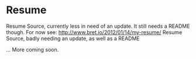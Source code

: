 Resume
======

Resume Source, currently less in need of an update.  It still needs a README though.
For now see: http://www.bret.io/2012/01/14/my-resume/
Resume Source, badly needing an update, as well as a README

... More coming soon.